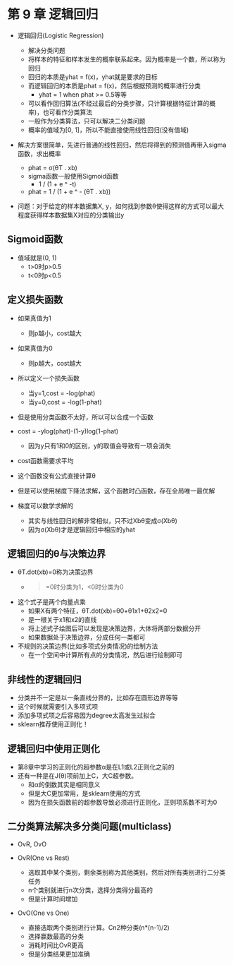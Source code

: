 # 第 9 章 逻辑回归

- 逻辑回归(Logistic Regression)
  - 解决分类问题
  - 将样本的特征和样本发生的概率联系起来。因为概率是一个数，所以称为回归
  - 回归的本质是yhat = f(x)，yhat就是要求的目标
  - 而逻辑回归的本质是phat = f(x)，然后根据预测的概率进行分类
    - yhat = 1 when phat >= 0.5等等
  - 可以看作回归算法(不经过最后的分类步骤，只计算根据特征计算的概率)，也可看作分类算法
  - 一般作为分类算法，只可以解决二分类问题
  - 概率的值域为[0, 1]，所以不能直接使用线性回归(没有值域)

- 解决方案很简单，先进行普通的线性回归，然后将得到的预测值再带入sigma函数，求出概率
  - phat = σ(θT . xb)
  - sigma函数一般使用Sigmoid函数
    - 1 / (1 + e ^ -t)
  - phat = 1 / (1 + e ^ - (θT . xb))
  
- 问题：对于给定的样本数据集X, y，如何找到参数θ使得这样的方式可以最大程度获得样本数据集X对应的分类输出y

## Sigmoid函数

- 值域就是(0, 1)
  - t>0时p>0.5
  - t<0时p<0.5

## 定义损失函数

- 如果真值为1
  - 则p越小，cost越大
- 如果真值为0
  - 则p越大，cost越大
- 所以定义一个损失函数
  - 当y=1,cost = -log(phat)
  - 当y=0,cost = -log(1-phat)

- 但是使用分类函数不太好，所以可以合成一个函数
- cost = -ylog(phat)-(1-y)log(1-phat)
  - 因为y只有1和0的区别，y的取值会导致有一项会消失
- cost函数需要求平均
- 这个函数没有公式直接计算θ
- 但是可以使用梯度下降法求解，这个函数时凸函数，存在全局唯一最优解
- 梯度可以数学求解的 
  - 其实与线性回归的解非常相似，只不过Xbθ变成σ(Xbθ)
  - 因为σ(Xbθ)才是逻辑回归中相应的yhat


## 逻辑回归的θ与决策边界

- θT.dot(xb)=0称为决策边界
  - >=0时分类为1，<0时分类为0
- 这个式子是两个向量点乘
  - 如果X有两个特征，θT.dot(xb)=θ0+θ1x1+θ2x2=0
  - 是一根关于x1和x2的直线
  - 将上述式子绘图后可以发现是决策边界，大体将两部分数据分开
  - 如果数据处于决策边界，分成任何一类都可
- 不规则的决策边界(比如多项式分类情况)的绘制方法
  - 在一个空间中计算所有点的分类情况，然后进行绘制即可


## 非线性的逻辑回归

- 分类并不一定是以一条直线分界的，比如存在圆形边界等等
- 这个时候就需要引入多项式项
- 添加多项式项之后容易因为degree太高发生过拟合
- sklearn推荐使用正则化！

## 逻辑回归中使用正则化

- 第8章中学习的正则化的超参数α是在L1或L2正则化之前的
- 还有一种是在J(θ)项前加上C，大C超参数。
  - 和α的倒数其实是相同意义
  - 但是大C更加常用，是sklearn使用的方式
  - 因为在损失函数前的超参数导致必须进行正则化，正则项系数不可为0

## 二分类算法解决多分类问题(multiclass)

- OvR, OvO
- OvR(One vs Rest)
  - 选取其中某个类别，剩余类别称为其他类别，然后对所有类别进行二分类任务
  - n个类别就进行n次分类，选择分类得分最高的
  - 但是计算时间增加

- OvO(One vs One)
  - 直接选取两个类别进行计算。Cn2种分类(n*(n-1)/2)
  - 选择赢数最高的分类
  - 消耗时间比OvR更高
  - 但是分类结果更加准确